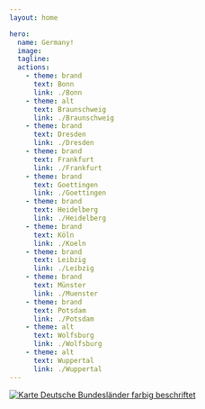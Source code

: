 ```yaml
---
layout: home

hero:
  name: Germany!
  image: 
  tagline: 
  actions:
    - theme: brand
      text: Bonn
      link: ./Bonn
    - theme: alt
      text: Braunschweig
      link: ./Braunschweig
    - theme: brand
      text: Dresden
      link: ./Dresden
    - theme: brand
      text: Frankfurt
      link: ./Frankfurt
    - theme: brand
      text: Goettingen
      link: ./Goettingen
    - theme: brand
      text: Heidelberg
      link: ./Heidelberg
    - theme: brand
      text: Köln
      link: ./Koeln
    - theme: brand
      text: Leibzig
      link: ./Leibzig
    - theme: brand
      text: Münster
      link: ./Muenster
    - theme: brand
      text: Potsdam
      link: ./Potsdam
    - theme: alt
      text: Wolfsburg
      link: ./Wolfsburg
    - theme: alt
      text: Wuppertal
      link: ./Wuppertal
---
```

<!--
    - theme: brand
      text: Rhein
      link: ./Rhein
    - theme: brand
      text: Berlin
      link: ./Berlin
    - theme: brand
      text: Mainz
      link: ./Mainz
    - theme: brand
      text: Duesseldorf
      link: ./Duesseldorf
    - theme: brand
      text: Freiburg
      link: ./Freiburg
-->
<a title="David Liuzzo, derivative work by User:elya, CC BY-SA 2.5 &lt;https://creativecommons.org/licenses/by-sa/2.5&gt;, via Wikimedia Commons" href="https://commons.wikimedia.org/wiki/File:Karte_Deutsche_Bundesl%C3%A4nder_farbig_beschriftet.png"><img alt="Karte Deutsche Bundesländer farbig beschriftet" src="https://upload.wikimedia.org/wikipedia/commons/thumb/9/94/Karte_Deutsche_Bundesl%C3%A4nder_farbig_beschriftet.png/256px-Karte_Deutsche_Bundesl%C3%A4nder_farbig_beschriftet.png?20150429111809"></a>